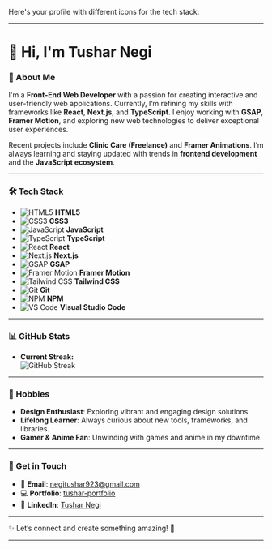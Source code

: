 Here's your profile with different icons for the tech stack:

---

# 👋 Hi, I'm Tushar Negi  

### 🚀 About Me  
I'm a **Front-End Web Developer** with a passion for creating interactive and user-friendly web applications. Currently, I’m refining my skills with frameworks like **React**, **Next.js**, and **TypeScript**. I enjoy working with **GSAP**, **Framer Motion**, and exploring new web technologies to deliver exceptional user experiences.  

Recent projects include **Clinic Care (Freelance)** and **Framer Animations**. I’m always learning and staying updated with trends in **frontend development** and the **JavaScript ecosystem**.

---

### 🛠️ Tech Stack  
- ![HTML5](https://img.icons8.com/ios/452/html-5.png) **HTML5**  
- ![CSS3](https://img.icons8.com/ios/452/css3.png) **CSS3**  
- ![JavaScript](https://img.icons8.com/ios/452/javascript.png) **JavaScript**  
- ![TypeScript](https://img.icons8.com/ios/452/typescript.png) **TypeScript**  
- ![React](https://img.icons8.com/ios/452/react.png) **React**  
- ![Next.js](https://img.icons8.com/ios/452/nextjs.png) **Next.js**  
- ![GSAP](https://img.icons8.com/ios/452/greensock.png) **GSAP**  
- ![Framer Motion](https://img.icons8.com/ios/452/framer-motion.png) **Framer Motion**  
- ![Tailwind CSS](https://img.icons8.com/ios/452/tailwindcss.png) **Tailwind CSS**  
- ![Git](https://img.icons8.com/ios/452/git.png) **Git**  
- ![NPM](https://img.icons8.com/ios/452/npm.png) **NPM**  
- ![VS Code](https://img.icons8.com/ios/452/visual-studio-code-2019.png) **Visual Studio Code**

---

### 📊 GitHub Stats  
- **Current Streak:**  
![GitHub Streak](https://github-readme-streak-stats.herokuapp.com/?user=tusharn3115&stroke=ffffff&background=000000&ring=3382ed&fire=3382ed&currStreakNum=ffffff&currStreakLabel=3382ed&sideNums=ffffff&sideLabels=ffffff&dates=ffffff&hide_border=true)  

---

### 🌟 Hobbies  
- **Design Enthusiast**: Exploring vibrant and engaging design solutions.  
- **Lifelong Learner**: Always curious about new tools, frameworks, and libraries.  
- **Gamer & Anime Fan**: Unwinding with games and anime in my downtime.

---

### 📧 Get in Touch  
- 📧 **Email**: negitushar923@gmail.com  
- 💻 **Portfolio**: [tushar-portfolio](https://three-js-portfolio-iota.vercel.app/)  
- 💼 **LinkedIn**: [Tushar Negi](https://www.linkedin.com/in/tushar-negi-786571317/)

---

✨ Let’s connect and create something amazing! 🚀

---
